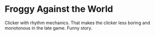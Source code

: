 # Froggy Against the World

Clicker with rhythm mechanics. That makes the clicker less boring and monotonous in the late game. Funny story.
